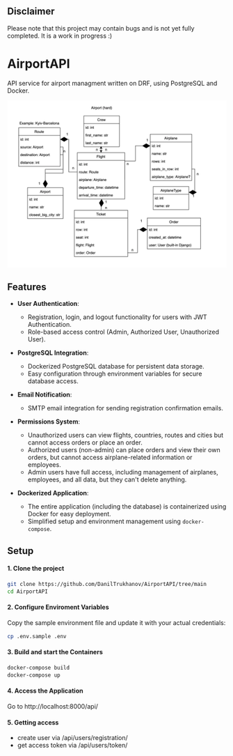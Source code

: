 ## Disclaimer
Please note that this project may contain bugs and is not yet fully completed. It is a work in progress :)

# AirportAPI
API service for airport managment written on DRF, using PostgreSQL and Docker.

![img.png](scheme.png)

## Features

- **User Authentication**: 
  - Registration, login, and logout functionality for users with JWT Authentication.
  - Role-based access control (Admin, Authorized User, Unauthorized User).
  
- **PostgreSQL Integration**: 
  - Dockerized PostgreSQL database for persistent data storage.
  - Easy configuration through environment variables for secure database access.

- **Email Notification**: 
  - SMTP email integration for sending registration confirmation emails.

- **Permissions System**:
  - Unauthorized users can view flights, countries, routes and cities but cannot access orders or place an order.
  - Authorized users (non-admin) can place orders and view their own orders, but cannot access airplane-related information or employees.
  - Admin users have full access, including management of airplanes, employees, and all data, but they can't delete anything.
  
- **Dockerized Application**:
  - The entire application (including the database) is containerized using Docker for easy deployment.
  - Simplified setup and environment management using `docker-compose`.

## Setup
#### 1. Clone the project
```bash
git clone https://github.com/DanilTrukhanov/AirportAPI/tree/main
cd AirportAPI
```
#### 2. Configure Enviroment Variables
Copy the sample environment file and update it with your actual credentials:
```bash
cp .env.sample .env
```
#### 3. Build and start the Containers
```bash
docker-compose build
docker-compose up
```
#### 4. Access the Application
Go to http://localhost:8000/api/
#### 5. Getting access
- create user via /api/users/registration/
- get access token via /api/users/token/
